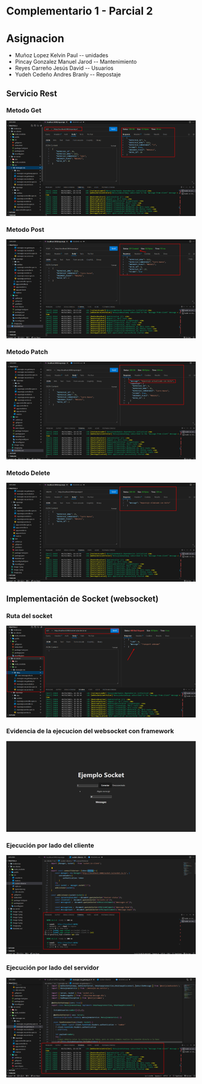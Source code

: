 # Complementario 1 - Parcial 2
 
# Asignacion
* Muñoz Lopez Kelvin Paul  -- unidades
* Pincay Gonzalez Manuel Jarod -- Mantenimiento
* Reyes Carreño Jesús David -- Usuarios
* Yudeh Cedeño Andres Branly -- Repostaje




## Servicio Rest
### Metodo Get 
![!\[Alt text\](/Evidencias/image.png)](Evidencias/image.png)
### Metodo Post
![!\[Alt text\](/Evidencias/image-1.png)](Evidencias/image-1.png) 
### Metodo Patch
![!\[Alt text\](/Evidencias/image-2.png)](Evidencias/image-2.png)
### Metodo Delete
![!\[Alt text\](/Evidencias/image-3.png)](Evidencias/image-3.png)



## Implementación de Socket (websocket)
### Ruta del socket
![!\[Alt text\](/Evidencias/image-4.png)](Evidencias/image-4.png)

### Evidencia de la ejecucion del websocket con framework

![!\[Alt text\](/Evidencias/image-5.png)](Evidencias/image-5.png)

### Ejecución por lado del cliente
![!\[Alt text\](/Evidencias/image-6.png)](Evidencias/image-6.png)


### Ejecución por lado del servidor
![!\[Alt text\](/Evidencias/image-7.png)](Evidencias/image-7.png)